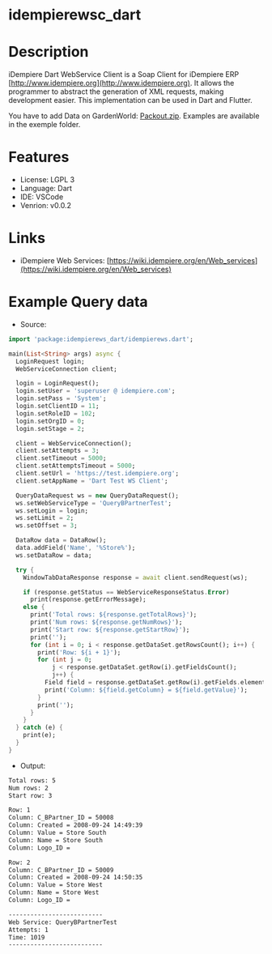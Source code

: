 # idempierewsc_dart
# Description
iDempiere Dart WebService Client is a Soap Client for iDempiere ERP [http://www.idempiere.org](http://www.idempiere.org). It allows the programmer to abstract the generation of XML requests, making development easier. This implementation can be used in Dart and Flutter.

You have to add Data on GardenWorld: [Packout.zip](https://github.com/ingeint/idempierewsc-python/blob/master/documents/Test%20WebServices%202Pack.zip). Examples are available in the exemple folder.
# Features

- License: LGPL 3
- Language: Dart
- IDE: VSCode
- Venrion: v0.0.2

# Links
- iDempiere Web Services: [https://wiki.idempiere.org/en/Web_services](https://wiki.idempiere.org/en/Web_services)
# Example Query data
- Source:
```dart
import 'package:idempierews_dart/idempierews.dart';

main(List<String> args) async {
  LoginRequest login;
  WebServiceConnection client;

  login = LoginRequest();
  login.setUser = 'superuser @ idempiere.com';
  login.setPass = 'System';
  login.setClientID = 11;
  login.setRoleID = 102;
  login.setOrgID = 0;
  login.setStage = 2;

  client = WebServiceConnection();
  client.setAttempts = 3;
  client.setTimeout = 5000;
  client.setAttemptsTimeout = 5000;
  client.setUrl = 'https://test.idempiere.org';
  client.setAppName = 'Dart Test WS Client';

  QueryDataRequest ws = new QueryDataRequest();
  ws.setWebServiceType = 'QueryBPartnerTest';
  ws.setLogin = login;
  ws.setLimit = 2;
  ws.setOffset = 3;

  DataRow data = DataRow();
  data.addField('Name', '%Store%');
  ws.setDataRow = data;

  try {
    WindowTabDataResponse response = await client.sendRequest(ws);

    if (response.getStatus == WebServiceResponseStatus.Error)
      print(response.getErrorMessage);
    else {
      print('Total rows: ${response.getTotalRows}');
      print('Num rows: ${response.getNumRows}');
      print('Start row: ${response.getStartRow}');
      print('');
      for (int i = 0; i < response.getDataSet.getRowsCount(); i++) {
        print('Row: ${i + 1}');
        for (int j = 0;
            j < response.getDataSet.getRow(i).getFieldsCount();
            j++) {
          Field field = response.getDataSet.getRow(i).getFields.elementAt(j);
          print('Column: ${field.getColumn} = ${field.getValue}');
        }
        print('');
      }
    }
  } catch (e) {
    print(e);
  }
}
```
- Output:
```XML
Total rows: 5
Num rows: 2
Start row: 3

Row: 1
Column: C_BPartner_ID = 50008
Column: Created = 2008-09-24 14:49:39
Column: Value = Store South
Column: Name = Store South
Column: Logo_ID = 

Row: 2
Column: C_BPartner_ID = 50009
Column: Created = 2008-09-24 14:50:35
Column: Value = Store West
Column: Name = Store West
Column: Logo_ID = 

--------------------------
Web Service: QueryBPartnerTest
Attempts: 1
Time: 1019
--------------------------
```
